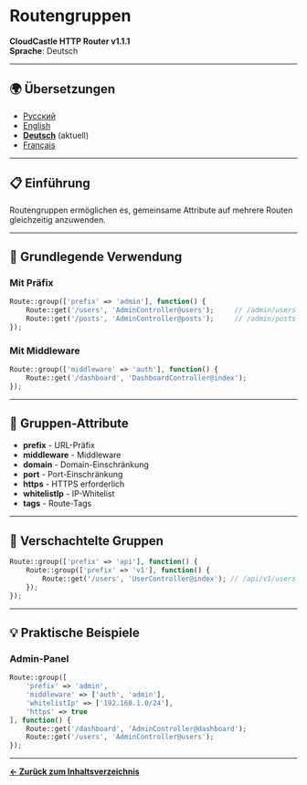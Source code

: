 # Routengruppen

**CloudCastle HTTP Router v1.1.1**  
**Sprache**: Deutsch

---

## 🌍 Übersetzungen

- [Русский](../../ru/documentation/route-groups.md)
- [English](../../en/documentation/route-groups.md)
- **[Deutsch](route-groups.md)** (aktuell)
- [Français](../../fr/documentation/route-groups.md)

---

## 📋 Einführung

Routengruppen ermöglichen es, gemeinsame Attribute auf mehrere Routen gleichzeitig anzuwenden.

---

## 🔧 Grundlegende Verwendung

### Mit Präfix

```php
Route::group(['prefix' => 'admin'], function() {
    Route::get('/users', 'AdminController@users');     // /admin/users
    Route::get('/posts', 'AdminController@posts');     // /admin/posts
});
```

### Mit Middleware

```php
Route::group(['middleware' => 'auth'], function() {
    Route::get('/dashboard', 'DashboardController@index');
});
```

---

## 🎨 Gruppen-Attribute

- **prefix** - URL-Präfix
- **middleware** - Middleware
- **domain** - Domain-Einschränkung
- **port** - Port-Einschränkung
- **https** - HTTPS erforderlich
- **whitelistIp** - IP-Whitelist
- **tags** - Route-Tags

---

## 🔄 Verschachtelte Gruppen

```php
Route::group(['prefix' => 'api'], function() {
    Route::group(['prefix' => 'v1'], function() {
        Route::get('/users', 'UserController@index'); // /api/v1/users
    });
});
```

---

## 💡 Praktische Beispiele

### Admin-Panel

```php
Route::group([
    'prefix' => 'admin',
    'middleware' => ['auth', 'admin'],
    'whitelistIp' => ['192.168.1.0/24'],
    'https' => true
], function() {
    Route::get('/dashboard', 'AdminController@dashboard');
    Route::get('/users', 'AdminController@users');
});
```

---

**[← Zurück zum Inhaltsverzeichnis](README.md)**

